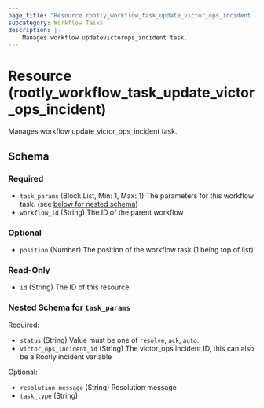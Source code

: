 ```yaml
---
page_title: "Resource rootly_workflow_task_update_victor_ops_incident - terraform-provider-rootly"
subcategory: Workflow Tasks
description: |-
    Manages workflow updatevictorops_incident task.
---
```


# Resource (rootly_workflow_task_update_victor_ops_incident)

Manages workflow update_victor_ops_incident task.

<!-- schema generated by tfplugindocs -->
## Schema

### Required

- `task_params` (Block List, Min: 1, Max: 1) The parameters for this workflow task. (see [below for nested schema](#nestedblock--task_params))
- `workflow_id` (String) The ID of the parent workflow

### Optional

- `position` (Number) The position of the workflow task (1 being top of list)

### Read-Only

- `id` (String) The ID of this resource.

<a id="nestedblock--task_params"></a>
### Nested Schema for `task_params`

Required:

- `status` (String) Value must be one of `resolve`, `ack`, `auto`.
- `victor_ops_incident_id` (String) The victor_ops incident ID, this can also be a Rootly incident variable

Optional:

- `resolution_message` (String) Resolution message
- `task_type` (String)
